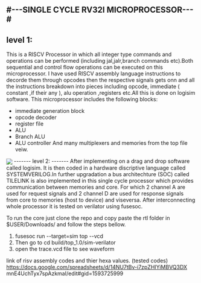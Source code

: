 #---SINGLE CYCLE RV32I MICROPROCESSOR---#
-------
level 1:
-------
This is a RISCV Processor in which all integer 
type commands and operations can be performed
(including jal,jalr,branch commands etc).Both 
sequential and control flow operations can be 
executed on this microprocessor. I have used RISCV assembly
language instructions to decorde them through opcodes
then the respective signals gets onn and all the 
instructions breakdown into pieces including 
opcode, immediate ( constant ,if their any ),
alu operation ,registers etc.All this is done on 
logisim software. This microprocessor 
includes the following blocks:
- immediate generation block 
- opcode decoder 
- register file
- ALU 
- Branch ALU 
- ALU controller 
And many multiplexers and memories from the top file veiw.
<img align="center" src="https://github.com/Nameer-Iqbal-Ansari/riscv32-bit-i-single-cycle-microprocessor/blob/master/image_07397726-0dba-4501-9f70-7fe3be3ec49f20220329_230347.jpg" />
-------
level 2:
-------
After implementing on a drag and drop software called 
logisim. It is then coded in a hardware discriptive language
called SYSTEMVERILOG.In further upgradation a bus architechture
(SOC) called TILELINK is also implemented in this single cycle
processor which provides communication between memories and core.
For which 2 channel A are used for request signals 
and 2 channel D are used for response signals from core to
memories (host to device) and viseversa.
After interconnecting whole processor it is tested on verilator
using fusesoc. 

To run the core just clone the repo and copy paste the rtl folder in $USER/Downloads/ and follow the steps bellow.
1) fusesoc run --target=sim top --vcd
2) Then go to cd build/top_1.0/sim-verilator
3) open the trace.vcd file to see waveform

link of risv assembly codes and thier hexa values. (tested codes)
https://docs.google.com/spreadsheets/d/14NU7tBv-i7zpZHIYiMBVQ3DX
mnE4UchTyx7spAzkmaI/edit#gid=1593725999
